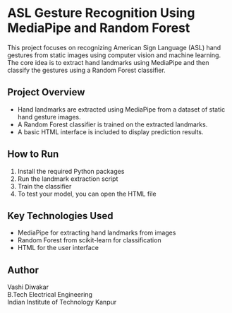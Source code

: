 # ASL Gesture Recognition Using MediaPipe and Random Forest

This project focuses on recognizing American Sign Language (ASL) hand gestures from static images using computer vision and machine learning. The core idea is to extract hand landmarks using MediaPipe and then classify the gestures using a Random Forest classifier.

## Project Overview

- Hand landmarks are extracted using MediaPipe from a dataset of static hand gesture images.
- A Random Forest classifier is trained on the extracted landmarks.
- A basic HTML interface is included to display prediction results.
  
## How to Run

1. Install the required Python packages
2. Run the landmark extraction script
3. Train the classifier
4. To test your model, you can open the HTML file

## Key Technologies Used

- MediaPipe for extracting hand landmarks from images
- Random Forest from scikit-learn for classification
- HTML for the user interface

## Author

Vashi Diwakar  
B.Tech Electrical Engineering  
Indian Institute of Technology Kanpur
